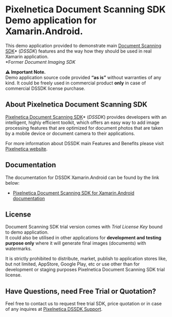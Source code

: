 # Pixelnetica Document Scanning SDK Demo application for Xamarin.Android.

This demo application provided to demonstrate main [Document Scanning SDK](http://www.pixelnetica.com/products/document-scanning-sdk/document-scanning-sdk-features.html "Document Scanning SDK: Main Features and Benefits")* (_DSSDK_) features and the way how they should be used in real Xamarin application.  
*Former _Document Imaging SDK_

__⚠️ Important Note.__  
Demo application source code provided __“as is”__ without warranties of any kind. It could be freely used in commercial product __only__ in case of commercial DSSDK license purchase.

## About Pixelnetica Document Scanning SDK

[Pixelnetica Document Scanning SDK](http://www.pixelnetica.com/products/document-scanning-sdk/mobile-document-capture-sdk.html "mobile Document Capture: Overview")* (_DSSDK_) provides developers with an intelligent, highly efficient toolkit, which offers an easy way to add image processing features that are optimized for document photos that are taken by a mobile device or document camera to their applications.

For more information about DSSDK main Features and Benefits please visit [Pixelnetica website](http://www.pixelnetica.com/products/document-scanning-sdk/document-scanning-sdk-features.html "Document Scanning SDK: Main Features and Benefits"). 

## Documentation
The documentation for DSSDK Xamarin.Android can be found by the link below:

* [Pixelnetica Document Scanning SDK for Xamarin.Android documentation](https://pixelnetica.github.io/Document-Scanning-SDK-Documentation/Xamarin-Android/ "DSSDKD for Xamarin-Android Documentation")

## License

Document Scanning SDK trial version comes with _Trial License Key_ bound to demo application.  
It could also be utilised in other applications for __development and testing purpose only__ where it will generate final images (documents) with watermarks.

It is strictly prohibited to distribute, market, publish to application stores like, but not limited, AppStore, Google Play, etc or use other than for development or staging purposes Pixelnetica Document Scanning SDK trial license.

## Have Questions, need Free Trial or Quotation?

Feel free to contact us to request free trial SDK, price quotation or in case of any inquires at [Pixelnetica DSSDK Support](http://www.pixelnetica.com/products/document-scanning-sdk/sdk-support.html "Contact Pixelnetica support for Free trial, Quotation or incase of any questions").